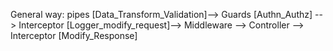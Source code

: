 
General way:
pipes [Data_Transform_Validation]--> Guards [Authn_Authz] --> Interceptor [Logger_modify_request]--> Middleware --> Controller --> Interceptor [Modify_Response]
